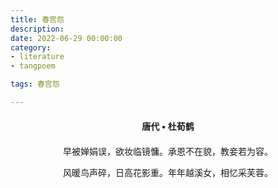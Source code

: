 ```yaml
---
title: 春宫怨
description:
date: 2022-06-29 00:00:00
category:
- literature
- tangpoem

tags: 春宫怨

---
```


<div id="poem-author">
唐代 • 杜荀鹤
</div>
<div id="poem-body">
<p class="poem-paragraph">早被婵娟误，欲妆临镜慵。承恩不在貌，教妾若为容。</p>
<p class="poem-paragraph">风暖鸟声碎，日高花影重。年年越溪女，相忆采芙蓉。</p>

</div>

<style>

#poem-author {
    width: 100%;
    text-align: center;
    margin: 20px 0;
    font-weight: bold;
}
#poem-body {
    width: 100%;
    text-align: center;
}
.poem-paragraph {
    font-family: "仿宋"
}

</style>